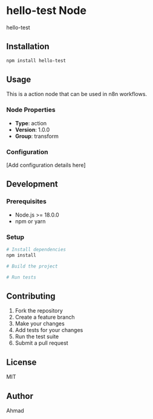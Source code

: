 # hello-test Node

hello-test

## Installation

```bash
npm install hello-test
```

## Usage

This is a action node that can be used in n8n workflows.

### Node Properties

- **Type**: action
- **Version**: 1.0.0
- **Group**: transform

### Configuration

[Add configuration details here]

## Development

### Prerequisites

- Node.js >= 18.0.0
- npm or yarn

### Setup

```bash
# Install dependencies
npm install

# Build the project

# Run tests
```



## Contributing

1. Fork the repository
2. Create a feature branch
3. Make your changes
4. Add tests for your changes
5. Run the test suite
6. Submit a pull request

## License

MIT

## Author

Ahmad
